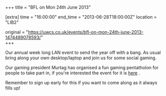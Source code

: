 +++
title = "BFL on Mon 24th June 2013"

[extra]
time = "16:00:00"
end_time = "2013-06-28T18:00:00Z"
location = "LIB2"

original = "https://uwcs.co.uk/events/bfl-on-mon-24th-june-2013-1474489078593/"    
+++

Our annual week long LAN event to send the year off with a bang. As usual bring along your own desktop/laptop and join us for some social gaming.

Our gaming president Murtag has organised a fun gaming pentatholon for people to take part in, if you're interested the event for it is [here](http://www.warwickcompsoc.co.uk/events/details/1559/) .

Remember to sign up early for this if you want to come along as it always fills up\!

